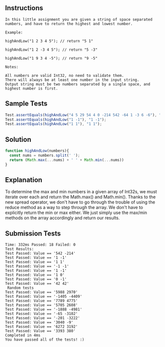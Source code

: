 ## Instructions
```
In this little assignment you are given a string of space separated numbers, and have to return the highest and lowest number.

Example:

highAndLow("1 2 3 4 5"); // return "5 1"

highAndLow("1 2 -3 4 5"); // return "5 -3"

highAndLow("1 9 3 4 -5"); // return "9 -5"

Notes:

All numbers are valid Int32, no need to validate them.
There will always be at least one number in the input string.
Output string must be two numbers separated by a single space, and highest number is first.
```

## Sample Tests
```js
Test.assertEquals(highAndLow("4 5 29 54 4 0 -214 542 -64 1 -3 6 -6"), "542 -214");
Test.assertEquals(highAndLow("1 -1"), "1 -1");
Test.assertEquals(highAndLow("1 1"), "1 1");
```

## Solution
```js
function highAndLow(numbers){
  const nums = numbers.split(' ');
  return (Math.max(...nums) + ' ' + Math.min(...nums))
}
```

## Explanation
To determine the max and min numbers in a given array of Int32s, we must iterate over each and return the Math.max() and Math.min(). Thanks to the new spread operator, we don't have to go through the trouble of using the reduce method as a way to step through the array. We don't have to explicitly return the min or max either. We just simply use the max/min methods on the array accordingly and return our results.

## Submission Tests

```
Time: 332ms Passed: 18 Failed: 0
Test Results:
Test Passed: Value == '542 -214'
Test Passed: Value == '1 -1'
Test Passed: Value == '1 1'
Test Passed: Value == '-1 -1'
Test Passed: Value == '1 -1'
Test Passed: Value == '1 0'
Test Passed: Value == '0 -1'
Test Passed: Value == '42 42'
 Random tests
Test Passed: Value == '5988 2970'
Test Passed: Value == '-1405 -4409'
Test Passed: Value == '7789 4775'
Test Passed: Value == '5705 2608'
Test Passed: Value == '-1888 -4981'
Test Passed: Value == '-65 -3102'
Test Passed: Value == '-201 -3222'
Test Passed: Value == '3040 -9'
Test Passed: Value == '6272 3192'
Test Passed: Value == '3393 380'
Completed in 4ms
You have passed all of the tests! :)
```
